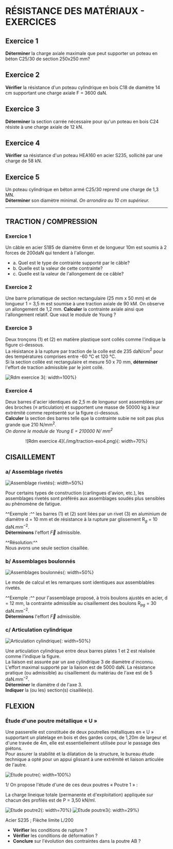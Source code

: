 # RÉSISTANCE DES MATÉRIAUX - EXERCICES

## Exercice 1

**Déterminer** la charge axiale maximale que peut supporter un poteau en béton C25/30 de section 250x250 mm?

## Exercice 2

**Vérifier** la résistance d'un poteau cylindrique en bois C18 de diamètre 14 cm supportant une charge axiale F = 3600 daN.

## Exercice 3

**Déterminer** la section carrée nécessaire pour qu'un poteau en bois C24 résiste à une charge axiale de 12 kN.

## Exercice 4

**Vérifier** sa résistance d'un poteau HEA160 en acier S235, sollicité par une charge de 58 kN.  

## Exercice 5

Un poteau cylindrique en béton armé C25/30 reprend une charge de 1,3 MN.   
**Déterminer** son diamètre minimal. _On arrondira au 10 cm supérieur._


-----
## TRACTION / COMPRESSION

### Exercice 1

Un câble en acier S185 de diamètre 6mm et de longueur 10m est soumis à 2 forces de 200daN qui tendent à l'allonger.    

* a. Quel est le type de contrainte supporté par le câble?
* b. Quelle est la valeur de cette contrainte?
* c. Quelle est la valeur de l'allongement de ce câble?

### Exercice 2

Une barre prismatique de section rectangulaire (25 mm x 50 mm) et de longueur 1 = 3,5 m est soumise à une traction axiale de 90 kM. On observe un allongement de 1,2 mm. 
**Calculer** la contrainte axiale ainsi que l'allongement relatif. Que vaut le module de Young ?

### Exercice 3

Deux tronçons (1) et (2) en matière plastique sont collés comme l'indique la figure ci-dessous.   
La résistance à la rupture par traction de la colle est de 235 daN/cm$^{2}$ pour des températures comprises entre -60 °C et 120 °C.   
Si la section collée est rectangulaire et mesure 50 x 70 mm, **déterminer** l'effort de traction admissible par le joint collé.

![Rdm exercice 3](./img/traction-exo3.png){: width=100%}

### Exercice 4

Deux barres d'acier identiques de 2,5 m de longueur sont assemblées par des broches ($\equiv$ articulation) et supportent une masse de 50000 kg à leur extrémité comme représenté sur la figure ci-dessous.    
**Calculer** la section des barres telle que la contrainte subie ne soit pas plus grande que 210 N/mm$^{2}$.    
*On donne le module de Young E = 210000 N/ mm$^{2}$*

<center>![Rdm exercice 4](./img/traction-exo4.png){: width=70%}</center>


## CISAILLEMENT

### a/ Assemblage rivetés

![Assemblage rivetés](./img/cisaillement-a.png){: width=50%}

Pour certains types de construction (carlingues d'avion, etc.), les assemblages rivetés sont préférés aux assemblages soudés plus sensibles au phénomène de fatigue.    

^^Exemple :^^ les barres (1) et (2) sont liées par un rivet (3) en aluminium de diamètre d = 10 mm et de résistance à la rupture par glissement R$_{g}$ = 10 daN.mm$^{-2}$.    
**Déterminons** l'effort $\overrightarrow{F}$ admissible.    

^^Résolution:^^   
Nous avons une seule section cisaillée.

### b/ Assemblages boulonnés

![Assemblages boulonnés](./img/cisaillement-b.png){: width=50%}

Le mode de calcul et les remarques sont identiques aux assemblables rivetés.   

^^Exemple :^^ pour l'assemblage proposé, à trois boulons ajustés en acier, d = 12 mm, la contrainte admissible au cisaillement des boulons R$_{pg}$ = 30 daN.mm$^{-2}$.   
**Déterminons** l'effort $\overrightarrow{F}$ admissible.


### c/ Articulation cylindrique

![Articulation cylindrique](./img/cisaillement-c.png){: width=50%}

Une articulation cylindrique entre deux barres plates 1 et 2 est réalisée comme l'indique la figure.    
La liaison est assurée par un axe cylindrique 3 de diamètre $d$ inconnu. L'effort maximal supporté par la liaison est de 5000 daN.
La résistance pratique (ou admissible) au cisaillement du matériau de l'axe est de 5 daN.mm$^{-2}$.    
**Déterminer** le diamètre d de l'axe 3.    
**Indiquer** la (ou les) section(s) cisaillée(s).

## FLEXION

### Étude d'une poutre métallique « U »

Une passerelle est constituée de deux poutrelles métalliques en « U » supportant un platelage en bois et des gardes corps, de 1,20m de largeur et d'une travée de 4m, elle est essentiellement utilisée pour le passage des piétons.    
Pour assurer la stabilité et la dilatation de la structure, le bureau étude technique a opté pour un appui glissant à une extrémité et liaison articulée de l'autre.    

![Etude poutre](./img/flexion-etude.png){: width=100%}

1/ On propose l'étude d'une de ces deux poutres « Poutre 1 » :

La charge lineique totale (permanente et d'exploitation) appliquée sur chacun des profilés est de P = 3,50 kN/ml.

![Etude poutre2](./img/flexion-etude2.png){: width=70%} ![Etude poutre3](./img/flexion-etude3.png){: width=29%}

Acier S235 ; Flèche limite L/200

* **Vérifier** les conditions de rupture ?
* **Vérifier** les conditions de déformation ?
* **Conclure** sur l'évolution des contraintes dans la poutre AB ?